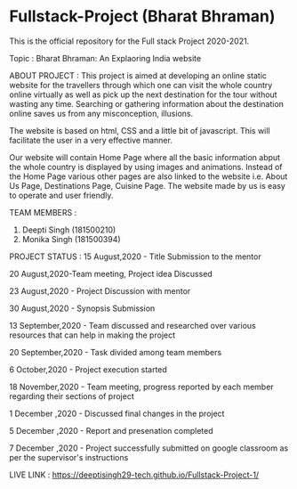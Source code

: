 # Fullstack-Project (Bharat Bhraman)
This is the official repository for the Full stack Project 2020-2021.

Topic : Bharat Bhraman: An Explaoring India website

ABOUT PROJECT : 
This project is aimed at developing an online static website for the travellers through which one can visit the whole country online virtually as well as pick up the next destination for the tour without wasting any time. Searching or gathering information about the destination online saves us from any misconception, illusions.

The website is based on html, CSS and a little bit of javascript. This will facilitate the user in a very effective manner.

Our website will contain Home Page where all the basic information abput the whole country is displayed by using images and animations. Instead of the Home Page various other pages are also linked to the website i.e. About Us Page, Destinations Page, Cuisine Page. The website made by us is easy to operate and user friendly.

TEAM MEMBERS :
1. Deepti Singh (181500210)
2. Monika Singh (181500394)

PROJECT STATUS : 
15 August,2020 - Title Submission to the mentor

20 August,2020-Team meeting, Project idea Discussed

23 August,2020 - Project Discussion with mentor

30 August,2020 - Synopsis Submission

13 September,2020 - Team discussed and researched over various resources that can help in making the project

20 September,2020 - Task divided among team members

6 October,2020 - Project execution started

18 November,2020 - Team meeting, progress reported by each member regarding their sections of project

1 December ,2020 - Discussed final changes in the project

5 December ,2020 - Report and presenation completed

7 December ,2020 - Project successfully submitted on google classroom as per the supervisor's instructions

LIVE LINK :
https://deeptisingh29-tech.github.io/Fullstack-Project-1/
